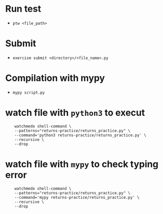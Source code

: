 # Run test
- `ptw <file_path>`
 
# Submit
- `exercism submit <directory>/<file_name>.py`

# Compilation with mypy
- `mypy script.py`


# watch file with `python3` to execut
```
    watchmedo shell-command \
    --patterns="returns-practice/returns_practice.py" \
    --command='python3 returns-practice/returns_practice.py' \
    --recursive \
    --drop
```

# watch file with `mypy` to check typing error
```
    watchmedo shell-command \
    --patterns="returns-practice/returns_practice.py" \
    --command='mypy returns-practice/returns_practice.py' \
    --recursive \
    --drop
```
